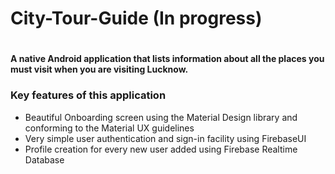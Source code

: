 <h1> City-Tour-Guide (In progress) <h1>
<h4> A native Android application that lists information about all the places you must visit when you are visiting Lucknow.</h4>
  <h3> Key features of this application </h3>
  <ul>
    <li> Beautiful Onboarding screen using the Material Design library and conforming to the Material UX guidelines</li>
    <li> Very simple user authentication and sign-in facility using FirebaseUI </li>
    <li> Profile creation for every new user added using Firebase Realtime Database </li>
  </ul>
